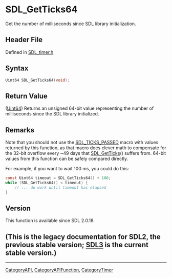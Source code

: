 # SDL_GetTicks64

Get the number of milliseconds since SDL library initialization.

## Header File

Defined in [SDL_timer.h](https://github.com/libsdl-org/SDL/blob/SDL2/include/SDL_timer.h)

## Syntax

```c
Uint64 SDL_GetTicks64(void);
```

## Return Value

([Uint64](Uint64)) Returns an unsigned 64-bit value representing the number
of milliseconds since the SDL library initialized.

## Remarks

Note that you should not use the [SDL_TICKS_PASSED](SDL_TICKS_PASSED) macro
with values returned by this function, as that macro does clever math to
compensate for the 32-bit overflow every ~49 days that
[SDL_GetTicks](SDL_GetTicks)() suffers from. 64-bit values from this
function can be safely compared directly.

For example, if you want to wait 100 ms, you could do this:

```c
const Uint64 timeout = SDL_GetTicks64() + 100;
while (SDL_GetTicks64() < timeout) {
    // ... do work until timeout has elapsed
}
```

## Version

This function is available since SDL 2.0.18.

## (This is the legacy documentation for SDL2, the previous stable version; [SDL3](https://wiki.libsdl.org/SDL3/) is the current stable version.)



----
[CategoryAPI](CategoryAPI), [CategoryAPIFunction](CategoryAPIFunction), [CategoryTimer](CategoryTimer)

